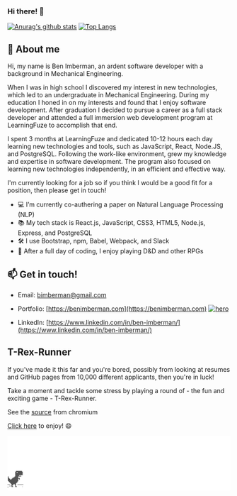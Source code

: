 ### Hi there! 👋

[![Anurag's github stats](https://github-readme-stats.vercel.app/api?username=bimberman&count_private=true&show_icons=true&theme=vue&hide=stars,issues,contribs)](https://github.com/anuraghazra/github-readme-stats) [![Top Langs](https://github-readme-stats.vercel.app/api/top-langs/?username=bimberman&layout=compact&theme=vue)](https://github.com/anuraghazra/github-readme-stats)

## 💬 About me

Hi, my name is Ben Imberman, an ardent software developer with a background in Mechanical Engineering.

When I was in high school I discovered my interest in new technologies, which led to an undergraduate in Mechanical Engineering. During my education I honed in on my interests and found that I enjoy software development. After graduation I decided to pursue a career as a full stack developer and attended a full immersion web development program at LearningFuze to accomplish that end.

I spent 3 months at LearningFuze and dedicated 10-12 hours each day learning new technologies and tools, such as JavaScript, React, Node.JS, and PostgreSQL. Following the work-like environment, grew my knowledge and expertise in software development. The program also focused on learning new technologies independently, in an efficient and effective way.

I'm currently looking for a job so if you think I would be a good fit for a position, then please get in touch!

- 💻 I’m currently co-authering a paper on Natural Language Processing (NLP)
- 📚 My tech stack is React.js, JavaScript, CSS3, HTML5, Node.js, Express, and PostgreSQL
- 🛠 I use Bootstrap, npm, Babel, Webpack, and Slack
- 🍃 After a full day of coding, I enjoy playing D&D and other RPGs

## 📫 Get in touch!

- Email: bimberman@gmail.com
- Portfolio: [https://benimberman.com](https://benimberman.com)
<a href="http://benimberman.com/" target="_blank"><img src="https://github.com/bimberman/bimberman/blob/main/portfolio-demo.gif?raw=true" width="1200" alt="hero" /></a>

- LinkedIn: [https://www.linkedin.com/in/ben-imberman/](https://www.linkedin.com/in/ben-imberman/)

## T-Rex-Runner

If you've made it this far and you're bored, possibly from looking at resumes and GitHub pages from 10,000 different applicants, then you're in luck!

Take a moment and tackle some stress by playing a round of - the fun and exciting game - T-Rex-Runner.

See the [source](https://cs.chromium.org/chromium/src/components/neterror/resources/offline.js?q=t-rex+package:%5Echromium$&dr=C&l=7) from chromium

[Click here](http://wayou.github.io/t-rex-runner/) to enjoy! :smile: 

<a href="http://wayou.github.io/t-rex-runner/" target="_blank"><img src="screenshot.gif" width="1200" alt="hero" /></a> 
